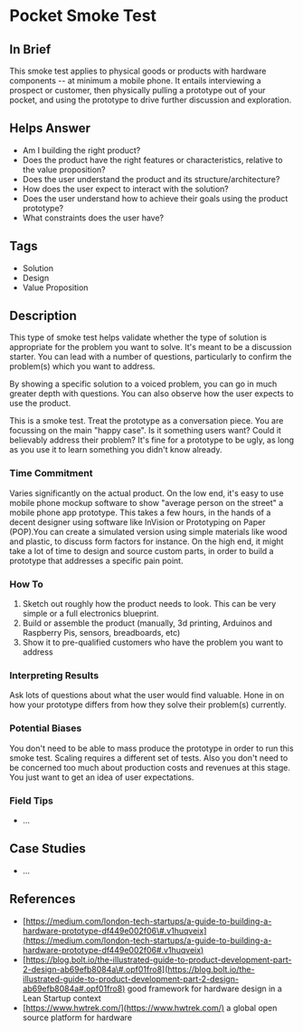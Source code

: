 # Pocket Smoke Test

## In Brief

This smoke test applies to physical goods or products with hardware components -- at minimum a mobile phone. It entails interviewing a prospect or customer, then physically pulling a prototype out of your pocket, and using the prototype to drive further discussion and exploration.

## Helps Answer

* Am I building the right product?
* Does the product have the right features or characteristics, relative to the value proposition?
* Does the user understand the product and its structure/architecture?
* How does the user expect to interact with the solution?
* Does the user understand how to achieve their goals using the product prototype?
* What constraints does the user have? 

## Tags

* Solution
* Design
* Value Proposition

## Description

This type of smoke test helps validate whether the type of solution is appropriate for the problem you want to solve. It's meant to be a discussion starter. You can lead with a number of questions, particularly to confirm the problem\(s\) which you want to address.

By showing a specific solution to a voiced problem, you can go in much greater depth with questions. You can also observe how the user expects to use the product.

This is a smoke test. Treat the prototype as a conversation piece. You are focussing on the main "happy case". Is it something users want? Could it believably address their problem? It's fine for a prototype to be ugly, as long as you use it to learn something you didn't know already.

### Time Commitment

Varies significantly on the actual product. On the low end, it's easy to use mobile phone mockup software to show "average person on the street" a mobile phone app prototype. This takes a few hours, in the hands of a decent designer using software like InVision or Prototyping on Paper \(POP\).You can create a simulated version using simple materials like wood and plastic, to discuss form factors for instance. On the high end, it might take a lot of time to design and source custom parts, in order to build a prototype that addresses a specific pain point.

### How To

1. Sketch out roughly how the product needs to look. This can be very simple or a full electronics blueprint. 
2. Build or assemble the product \(manually, 3d printing, Arduinos and Raspberry Pis, sensors, breadboards, etc\)
3. Show it to pre-qualified customers who have the problem you want to address

### Interpreting Results

Ask lots of questions about what the user would find valuable. Hone in on how your prototype differs from how they solve their problem\(s\) currently.

### Potential Biases

You don't need to be able to mass produce the prototype in order to run this smoke test. Scaling requires a different set of tests. Also you don't need to be concerned too much about production costs and revenues at this stage. You just want to get an idea of user expectations.

### Field Tips

* ...

## Case Studies

* ...

## References

* [https://medium.com/london-tech-startups/a-guide-to-building-a-hardware-prototype-df449e002f06\#.v1huqveix](https://medium.com/london-tech-startups/a-guide-to-building-a-hardware-prototype-df449e002f06#.v1huqveix)
* [https://blog.bolt.io/the-illustrated-guide-to-product-development-part-2-design-ab69efb8084a\#.opf01fro8](https://blog.bolt.io/the-illustrated-guide-to-product-development-part-2-design-ab69efb8084a#.opf01fro8) good framework for hardware design in a Lean Startup context
* [https://www.hwtrek.com/](https://www.hwtrek.com/) a global open source platform for hardware



